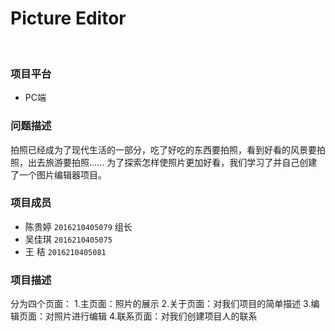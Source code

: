 # Picture Editor 
<br>

### 项目平台
* PC端
### 问题描述
拍照已经成为了现代生活的一部分，吃了好吃的东西要拍照，看到好看的风景要拍照，出去旅游要拍照......
为了探索怎样使照片更加好看，我们学习了并自己创建了一个图片编辑器项目。
<br>

### 项目成员

* 陈贵婷 `2016210405079` 组长
* 吴佳琪 `2016210405075` 
* 王  秸 `2016210405081`

### 项目描述
分为四个页面：
1.主页面：照片的展示
2.关于页面：对我们项目的简单描述
3.编辑页面：对照片进行编辑
4.联系页面：对我们创建项目人的联系
